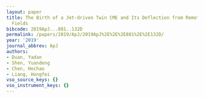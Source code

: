 ```yaml
---
layout: paper
title: The Birth of a Jet-driven Twin CME and Its Deflection from Remote Magnetic
  Fields
bibcode: 2019ApJ...881..132D
permalink: /papers/2019/ApJ/2019ApJ%2E%2E%2E881%2E%2E132D/
year: '2019'
journal_abbrev: ApJ
authors:
- Duan, Yadan
- Shen, Yuandeng
- Chen, Hechao
- Liang, Hongfei
vso_source_keys: {}
vso_instrument_keys: {}
---
```

